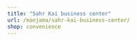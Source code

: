 ```yaml
---
title: "Sahr Kai business center"
url: /manjama/sahr-kai-business-center/
shop: convenience
---
```

